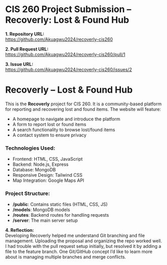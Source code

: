 # CIS 260 Project Submission – Recoverly: Lost & Found Hub

**1. Repository URL:**  
https://github.com/Akuagwu2024/recoverly-cis260

**2. Pull Request URL:**  
https://github.com/Akuagwu2024/recoverly-cis260/pull/1

**3. Issue URL:**  
https://github.com/Akuagwu2024/recoverly-cis260/issues/2

# Recoverly – Lost & Found Hub

This is the **Recoverly** project for CIS 260. It is a community-based platform for reporting and recovering lost and found items. The website will feature:
- A homepage to navigate and introduce the platform
- A form to report lost or found items
- A search functionality to browse lost/found items
- A contact system to ensure privacy

### Technologies Used:
- Frontend: HTML, CSS, JavaScript
- Backend: Node.js, Express
- Database: MongoDB
- Responsive Design: Tailwind CSS
- Map Integration: Google Maps API

### Project Structure:
- **/public**: Contains static files (HTML, CSS, JS)
- **/models**: MongoDB models
- **/routes**: Backend routes for handling requests
- **/server**: The main server setup


**4. Reflection:**  
Developing Recoverly helped me understand Git branching and file management. Uploading the proposal and organizing the repo worked well. I had trouble with the pull request setup initially, but resolved it by adding a file to the feature branch. One Git/GitHub concept I’d like to learn more about is managing multiple branches and merge conflicts.
